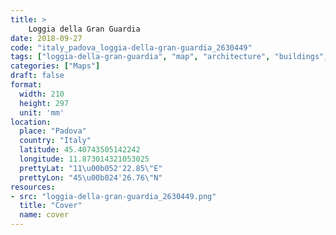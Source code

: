 ```yaml
---
title: > 
    Loggia della Gran Guardia
date: 2018-09-27
code: "italy_padova_loggia-della-gran-guardia_2630449"
tags: ["loggia-della-gran-guardia", "map", "architecture", "buildings", "Padova", "Italy"]
categories: ["Maps"]
draft: false
format:
  width: 210
  height: 297
  unit: 'mm'
location:
  place: "Padova"
  country: "Italy"
  latitude: 45.40743505142242
  longitude: 11.873014321053025
  prettyLat: "11\u00b052'22.85\"E"
  prettyLon: "45\u00b024'26.76\"N"
resources:
- src: "loggia-della-gran-guardia_2630449.png"
  title: "Cover"
  name: cover
---
```

